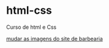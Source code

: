 # html-css
 Curso de html e Css

<a href="https://evertondiaspinheiro.github.io/html-css/exercicios/ex006/index.html"> mudar as imagens do site de barbearia</a>
